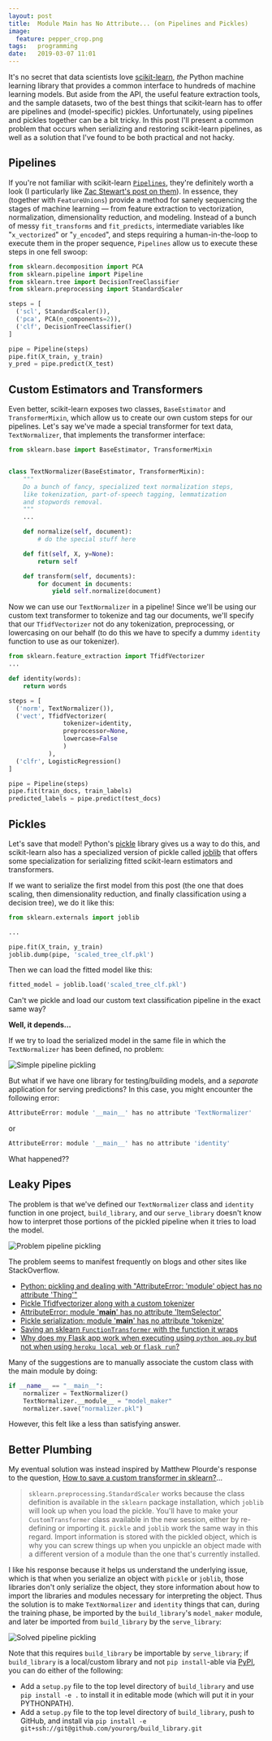 ```yaml
---
layout: post
title:  Module Main has No Attribute... (on Pipelines and Pickles)
image:
  feature: pepper_crop.png
tags:   programming
date:   2019-03-07 11:01
---
```


It's no secret that data scientists love [scikit-learn](https://scikit-learn.org/stable/), *the* Python machine learning library that provides a common interface to hundreds of machine learning models. But aside from the API, the useful feature extraction tools, and the sample datasets, two of the best things that scikit-learn has to offer are pipelines and (model-specific) pickles. Unfortunately, using pipelines and pickles together can be a bit tricky. In this post I'll present a common problem that occurs when serializing and restoring scikit-learn pipelines, as well as a solution that I've found to be both practical and not hacky.

## Pipelines

If you're not familiar with scikit-learn [`Pipelines`](https://scikit-learn.org/stable/modules/generated/sklearn.pipeline.Pipeline.html), they're definitely worth a look (I particularly like [Zac Stewart's post on them](http://zacstewart.com/2014/08/05/pipelines-of-featureunions-of-pipelines.html)). In essence, they (together with `FeatureUnions`) provide a method for sanely sequencing the stages of machine learning &mdash; from feature extraction to vectorization, normalization, dimensionality reduction, and modeling. Instead of a bunch of messy `fit_transforms` and `fit_predicts`, intermediate variables like "`x_vectorized`" or "`y_encoded`", and steps requiring a human-in-the-loop to execute them in the proper sequence, `Pipelines` allow us to execute these steps in one fell swoop:

```python
from sklearn.decomposition import PCA
from sklearn.pipeline import Pipeline
from sklearn.tree import DecisionTreeClassifier
from sklearn.preprocessing import StandardScaler

steps = [
  ('scl', StandardScaler()), 
  ('pca', PCA(n_components=2)),
  ('clf', DecisionTreeClassifier()
]

pipe = Pipeline(steps)
pipe.fit(X_train, y_train)
y_pred = pipe.predict(X_test)
```

## Custom Estimators and Transformers

Even better, scikit-learn exposes two classes, `BaseEstimator` and `TransformerMixin`, which allow us to create our own custom steps for our pipelines. Let's say we've made a special transformer for text data, `TextNormalizer`, that implements the transformer interface:

```python
from sklearn.base import BaseEstimator, TransformerMixin


class TextNormalizer(BaseEstimator, TransformerMixin):
    """
    Do a bunch of fancy, specialized text normalization steps,
    like tokenization, part-of-speech tagging, lemmatization 
    and stopwords removal.
    """
    ...

    def normalize(self, document):
        # do the special stuff here

    def fit(self, X, y=None):
        return self

    def transform(self, documents):
        for document in documents:
            yield self.normalize(document)
```

Now we can use our `TextNormalizer` in a pipeline! Since we'll be using our custom text transformer to tokenize and tag our documents, we'll specify that our `TfidfVectorizer` not do any tokenization, preprocessing, or lowercasing on our behalf (to do this we have to specify a dummy `identity` function to use as our tokenizer).

```python
from sklearn.feature_extraction import TfidfVectorizer
...

def identity(words):
    return words

steps = [
  ('norm', TextNormalizer()), 
  ('vect', TfidfVectorizer(
               tokenizer=identity, 
               preprocessor=None, 
               lowercase=False
               )
           ),
  ('clfr', LogisticRegression()
]

pipe = Pipeline(steps)
pipe.fit(train_docs, train_labels)
predicted_labels = pipe.predict(test_docs)
```

## Pickles

Let's save that model! Python's [pickle](https://docs.python.org/3/library/pickle.html) library gives us a way to do this, and scikit-learn also has a specialized version of pickle called [joblib](https://scikit-learn.org/stable/modules/model_persistence.html) that offers some specialization for serializing fitted scikit-learn estimators and transformers.

If we want to serialize the first model from this post (the one that does scaling, then dimensionality reduction, and finally classification using a decision tree), we do it like this:

```python
from sklearn.externals import joblib

...

pipe.fit(X_train, y_train)
joblib.dump(pipe, 'scaled_tree_clf.pkl') 
```

Then we can load the fitted model like this:

```python
fitted_model = joblib.load('scaled_tree_clf.pkl') 
```

Can't we pickle and load our custom text classification pipeline in the exact same way?

**Well, it depends...**

If we try to load the serialized model in the same file in which the `TextNormalizer` has been defined, no problem:

![Simple pipeline pickling](https://raw.githubusercontent.com/rebeccabilbro/rebeccabilbro.github.io/master/images/2019-03-07-simple-pickle-pipeline.png)

But what if we have one library for testing/building models, and a *separate* application for serving predictions? In this case, you might encounter the following error:

```bash
AttributeError: module '__main__' has no attribute 'TextNormalizer'
```
or 

```bash
AttributeError: module '__main__' has no attribute 'identity'
```

What happened??

## Leaky Pipes

The problem is that we've defined our `TextNormalizer` class and `identity` function in one project, `build_library`, and our `serve_library` doesn't know how to interpret those portions of the pickled pipeline when it tries to load the model. 

![Problem pipeline pickling](https://raw.githubusercontent.com/rebeccabilbro/rebeccabilbro.github.io/master/images/2019-03-07-problem-pickle-pipeline.png)

The problem seems to manifest frequently on blogs and other sites like StackOverflow. 

- [Python: pickling and dealing with "AttributeError: 'module' object has no attribute 'Thing'"](https://www.stefaanlippens.net/python-pickling-and-dealing-with-attributeerror-module-object-has-no-attribute-thing.html)
- [Pickle Tfidfvectorizer along with a custom tokenizer](https://stackoverflow.com/questions/35201968/pickle-tfidfvectorizer-along-with-a-custom-tokenizer)
- [AttributeError: module '__main__' has no attribute 'ItemSelector'](https://stackoverflow.com/questions/45106274/attributeerror-module-main-has-no-attribute-itemselector)
- [Pickle serialization: module '__main__' has no attribute 'tokenize'](https://stackoverflow.com/questions/53167418/pickle-serialization-module-main-has-no-attribute-tokenize)
- [Saving an sklearn `FunctionTransformer` with the function it wraps](https://stackoverflow.com/questions/54012769/saving-an-sklearn-functiontransformer-with-the-function-it-wraps)
- [Why does my Flask app work when executing using `python app.py` but not when using `heroku local web` or `flask run`?](https://tutel.me/c/programming/questions/49483732/why+does+my+flask+app+work+when+executing+using+python+apppy+but+not+when+using+heroku+local+web+or+flask+run)

Many of the suggestions are to manually associate the custom class with the main module by doing:

```python
if __name__ == "__main__":
    normalizer = TextNormalizer()
    TextNormalizer.__module__ = "model_maker"
    normalizer.save("normalizer.pkl")
```

However, this felt like a less than satisfying answer.

## Better Plumbing

My eventual solution was instead inspired by Matthew Plourde's response to the question, [How to save a custom transformer in sklearn?](https://stackoverflow.com/questions/46077793/how-to-save-a-custom-transformer-in-sklearn)...

> `sklearn.preprocessing.StandardScaler` works because the class definition is available in the `sklearn` package installation, which `joblib` will look up when you load the pickle. You'll have to make your `CustomTransformer` class available in the new session, either by re-defining or importing it. `pickle` and `joblib` work the same way in this regard. Import information is stored with the pickled object, which is why you can screw things up when you unpickle an object made with a different version of a module than the one that's currently installed. 

I like his response because it helps us understand the underlying issue, which is that when you serialize an object with `pickle` or `joblib`, those libraries don't only serialize the object, they store information about how to import the libraries and modules necessary for interpreting the object. Thus the solution is to make `TextNormalizer` and `identity` things that can, during the training phase, be imported by the `build_library`'s `model_maker` module, and later be imported from `build_library` by the `serve_library`:

![Solved pipeline pickling](https://raw.githubusercontent.com/rebeccabilbro/rebeccabilbro.github.io/master/images/2019-03-07-corrected-pickle-pipeline.png)

Note that this requires `build_library` be importable by `serve_library`; if `build_library` is a local/custom library and not `pip install`-able via [PyPI](https://pypi.org/), you can do either of the following:

- Add a `setup.py` file to the top level directory of `build_library` and use `pip install -e .` to install it in editable mode (which will put it in your PYTHONPATH).
- Add a `setup.py` file to the top level directory of `build_library`, push to GitHub, and install via `pip install -e git+ssh://git@github.com/yourorg/build_library.git`